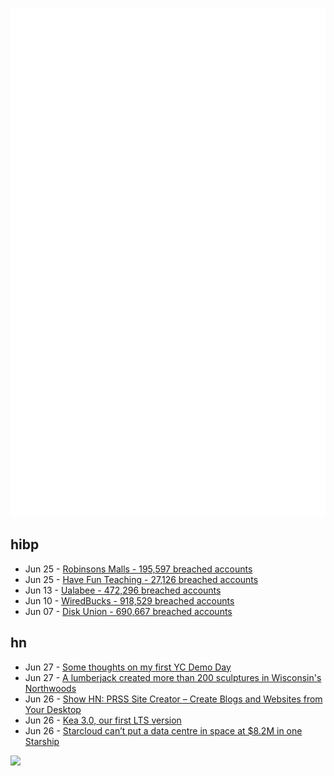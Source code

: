 ![Metrics](https://raw.githubusercontent.com/phixion/phixion/master/metrics.svg)

## hibp

<!--
for https://github.com/phixion/phixion/blob/main/.github/workflows/feeds.yml
-->
<!--START_SECTION:haveibeenpwnd-->
- Jun 25 - [Robinsons Malls - 195,597 breached accounts](https://haveibeenpwned.com/Breach/RobinsonsMalls)
- Jun 25 - [Have Fun Teaching - 27,126 breached accounts](https://haveibeenpwned.com/Breach/HaveFunTeaching)
- Jun 13 - [Ualabee - 472,296 breached accounts](https://haveibeenpwned.com/Breach/Ualabee)
- Jun 10 - [WiredBucks - 918,529 breached accounts](https://haveibeenpwned.com/Breach/WiredBucks)
- Jun 07 - [Disk Union - 690,667 breached accounts](https://haveibeenpwned.com/Breach/DiskUnion)
<!--END_SECTION:haveibeenpwnd-->

## hn

<!--
for https://github.com/phixion/phixion/blob/main/.github/workflows/feeds.yml
-->
<!--START_SECTION:hn-->
- Jun 27 - [Some thoughts on my first YC Demo Day](https://billchambers.me/articles/yc-demo-day-spring-25/)
- Jun 27 - [A lumberjack created more than 200 sculptures in Wisconsin's Northwoods](https://www.smithsonianmag.com/travel/when-a-lumberjacks-imagination-ran-wild-he-created-more-than-200-sculptures-in-wisconsins-northwoods-180986840/)
- Jun 26 - [Show HN: PRSS Site Creator – Create Blogs and Websites from Your Desktop](https://prss.co/)
- Jun 26 - [Kea 3.0, our first LTS version](https://www.isc.org/blogs/kea-3-0/)
- Jun 26 - [Starcloud can’t put a data centre in space at $8.2M in one Starship](https://angadh.com/space-data-centers-1)
<!--END_SECTION:hn-->

<!--
for https://yhype.me
-->
![](https://hit.yhype.me/github/profile?user_id=13013670)
